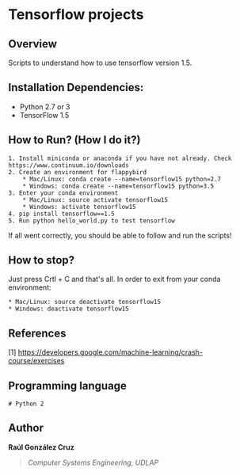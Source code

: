 # Tensorflow projects

## Overview
Scripts to understand how to use tensorflow version 1.5.

## Installation Dependencies:
* Python 2.7 or 3
* TensorFlow 1.5

## How to Run? (How I do it?)
```
1. Install miniconda or anaconda if you have not already. Check https://www.continuum.io/downloads
2. Create an environment for flappybird
    * Mac/Linux: conda create --name=tensorflow15 python=2.7
    * Windows: conda create --name=tensorflow15 python=3.5
3. Enter your conda environment
    * Mac/Linux: source activate tensorflow15
    * Windows: activate tensorflow15
4. pip install tensorflow==1.5
5. Run python hello_world.py to test tensorflow
```
If all went correctly, you should be able to follow and run the scripts!

## How to stop?
Just press Crtl + C and that's all. In order to exit from your conda environment:
```
* Mac/Linux: source deactivate tensorflow15
* Windows: deactivate tensorflow15
```

## References

[1] https://developers.google.com/machine-learning/crash-course/exercises

## Programming language
```[python2]
# Python 2
```

## Author
**Raúl González Cruz**
>*Computer Systems Engineering, UDLAP*

